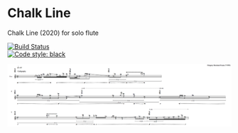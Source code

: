 # Chalk Line
Chalk Line (2020) for solo flute<br/>

[![Build Status](https://travis-ci.com/GregoryREvans/chalk_line.svg?branch=master)](https://travis-ci.com/GregoryREvans/chalk_line) <br />
[![Code style: black](https://img.shields.io/badge/code%20style-black-000000.svg)](https://github.com/python/black) <br />

![](example.png) <br />
